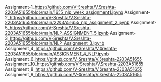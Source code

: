 Assignment-1_https://github.com/V-Sreshta/V.Sreshta-2203A51655/blob/main/1655_nlp_week_assignment1.ipynb
Assignment-2_https://github.com/V-Sreshta/V.Sreshta-2203A51655/blob/main/2203A51655_nlp_assignment_2.ipynb
Assignment-5_https://github.com/V-Sreshta/V.Sreshta-2203A51655/blob/main/NLP_ASSIGNMENT_5.ipynb
Assignment-3_https://github.com/V-Sreshta/V.Sreshta-2203A51655/blob/main/NLP_Assignment_3.ipynb
Assignment_4_https://github.com/V-Sreshta/V.Sreshta-2203A51655/blob/main/ASSIGNMENT_4_NLP.ipynb
Assignment_6_https://github.com/V-Sreshta/V.Sreshta-2203A51655
Assignment_10_https://github.com/V-Sreshta/V.Sreshta-2203A51655
Assignment_8_https://github.com/V-Sreshta/V.Sreshta-2203A51655
Assignment_9_https://github.com/V-Sreshta/V.Sreshta-2203A51655
